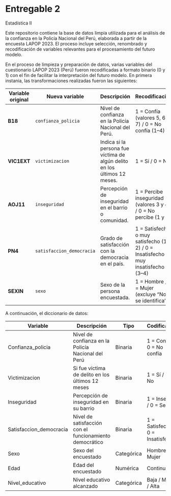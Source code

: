 # Entregable 2
Estadística II 

Este repositorio contiene la base de datos limpia utilizada para el análisis de la confianza en la Policía Nacional del Perú, elaborada a partir de la encuesta LAPOP 2023. El proceso incluye selección, renombrado y recodificación de variables relevantes para el procesamiento del futuro modelo.

En el proceso de limpieza y preparación de datos, varias variables del cuestionario LAPOP 2023 (Perú) fueron recodificadas a formato binario (0 y 1) con el fin de facilitar la interpretación del futuro modelo. En primera instania, las transformaciones realizadas fueron las siguientes:


| Variable original | Nueva variable            | Descripción                                                               | Recodificación                                                                    |
| ----------------- | ------------------------- | ------------------------------------------------------------------------- | --------------------------------------------------------------------------------- |
| **B18**           | `confianza_policia`       | Nivel de confianza en la Policía Nacional del Perú.                       | 1 = Confía (valores 5, 6, 7) / 0 = No confía (1–4)                                |
| **VIC1EXT**       | `victimizacion`           | Indica si la persona fue víctima de algún delito en los últimos 12 meses. | 1 = Sí / 0 = No                                                                   |
| **AOJ11**         | `inseguridad`             | Percepción de inseguridad en el barrio o comunidad.                       | 1 = Percibe inseguridad (valores 3 y 4) / 0 = No percibe (1 y 2)                  |
| **PN4**           | `satisfaccion_democracia` | Grado de satisfacción con la democracia en el país.                       | 1 = Satisfecho o muy satisfecho (1–2) / 0 = Insatisfecho o muy insatisfecho (3–4) |
| **SEXIN**         | `sexo`                    | Sexo de la persona encuestada.                                            | 1 = Hombre / 0 = Mujer (excluye “No se identifica”)                               |






A continuación, el diccionario de datos: 

| Variable                 | Descripción                                           | Tipo        | Codificación |
|---------------------------|-------------------------------------------------------|-------------|---------------|
| Confianza_policia         | Nivel de confianza en la Policía Nacional del Perú   | Binaria     | 1 = Confía / 0 = No confía |
| Victimizacion             | Si fue víctima de delito en los últimos 12 meses     | Binaria     | 1 = Sí / 0 = No |
| Inseguridad               | Percepción de inseguridad en su barrio               | Binaria     | 1 = Inseguro / 0 = Seguro |
| Satisfaccion_democracia   | Nivel de satisfacción con el funcionamiento democrático | Binaria  | 1 = Satisfecho / 0 = Insatisfecho |
| Sexo                      | Sexo del encuestado                                 | Categórica  | Hombre / Mujer |
| Edad                      | Edad del encuestado                                 | Numérica    | Continua |
| Nivel_educativo           | Nivel educativo alcanzado                           | Categórica  | Baja / Media / Alta |

